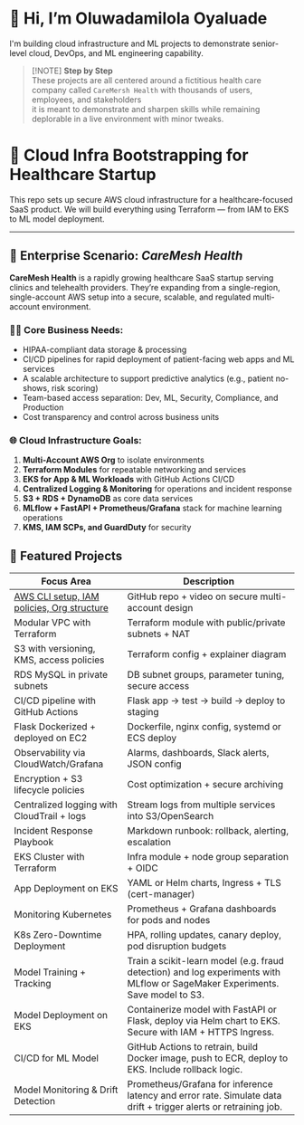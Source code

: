 # 👋 Hi, I’m Oluwadamilola Oyaluade

I'm building cloud infrastructure and  ML projects to demonstrate senior-level cloud, DevOps, and ML engineering capability.


> [!NOTE] **Step by Step**  
> These projects are all centered around a fictitious health care company called `CareMersh Health` with thousands of users, employees, and stakeholders  
> it is meant to demonstrate and sharpen skills while remaining deplorable in a live environment with minor tweaks.



# 🏥 Cloud Infra Bootstrapping for Healthcare Startup

This repo sets up secure AWS cloud infrastructure for a healthcare-focused SaaS product.
We will build everything using Terraform — from IAM to EKS to ML model deployment.

---

## 🧠 Enterprise Scenario: *CareMesh Health*

**CareMesh Health** is a rapidly growing healthcare SaaS startup serving clinics and telehealth providers. They’re expanding from a single-region, single-account AWS setup into a secure, scalable, and regulated multi-account environment.

### 👩‍⚕️ Core Business Needs:
- HIPAA-compliant data storage & processing
- CI/CD pipelines for rapid deployment of patient-facing web apps and ML services
- A scalable architecture to support predictive analytics (e.g., patient no-shows, risk scoring)
- Team-based access separation: Dev, ML, Security, Compliance, and Production
- Cost transparency and control across business units

### 🌐 Cloud Infrastructure Goals:
1. **Multi-Account AWS Org** to isolate environments
2. **Terraform Modules** for repeatable networking and services
3. **EKS for App & ML Workloads** with GitHub Actions CI/CD
4. **Centralized Logging & Monitoring** for operations and incident response
5. **S3 + RDS + DynamoDB** as core data services
6. **MLflow + FastAPI + Prometheus/Grafana** stack for machine learning operations
7. **KMS, IAM SCPs, and GuardDuty** for security


## 🚀 Featured Projects



| Focus Area                                 | Description                                                                                                               |
| ------------------------------------------ | ----------------------------------------------------------------------------------------------------------------------------- |
| [AWS CLI setup, IAM policies, Org structure](https://github.com/OOyaluade/cloud-infra-bootstrapping) | GitHub repo + video on secure multi-account design                                                                            |
| Modular VPC with Terraform                 | Terraform module with public/private subnets + NAT                                                                            |
| S3 with versioning, KMS, access policies   | Terraform config + explainer diagram                                                                                          |
| RDS MySQL in private subnets               | DB subnet groups, parameter tuning, secure access                                                                             |
| CI/CD pipeline with GitHub Actions         | Flask app → test → build → deploy to staging                                                                                  |
| Flask Dockerized + deployed on EC2         | Dockerfile, nginx config, systemd or ECS deploy                                                                               |
| Observability via CloudWatch/Grafana       | Alarms, dashboards, Slack alerts, JSON config                                                                                 |
| Encryption + S3 lifecycle policies         | Cost optimization + secure archiving                                                                                          |
| Centralized logging with CloudTrail + logs | Stream logs from multiple services into S3/OpenSearch                                                                         |
| Incident Response Playbook                 | Markdown runbook: rollback, alerting, escalation                                                                              |
| EKS Cluster with Terraform                 | Infra module + node group separation + OIDC                                                                                   |
| App Deployment on EKS                      | YAML or Helm charts, Ingress + TLS (cert-manager)                                                                             |
| Monitoring Kubernetes                      | Prometheus + Grafana dashboards for pods and nodes                                                                            |
| K8s Zero-Downtime Deployment               | HPA, rolling updates, canary deploy, pod disruption budgets                                                                   |
| Model Training + Tracking                  | Train a scikit-learn model (e.g. fraud detection) and log experiments with MLflow or SageMaker Experiments. Save model to S3. |
| Model Deployment on EKS                    | Containerize model with FastAPI or Flask, deploy via Helm chart to EKS. Secure with IAM + HTTPS Ingress.                      |
| CI/CD for ML Model                         | GitHub Actions to retrain, build Docker image, push to ECR, deploy to EKS. Include rollback logic.                            |
| Model Monitoring & Drift Detection         | Prometheus/Grafana for inference latency and error rate. Simulate data drift + trigger alerts or retraining job.              |
